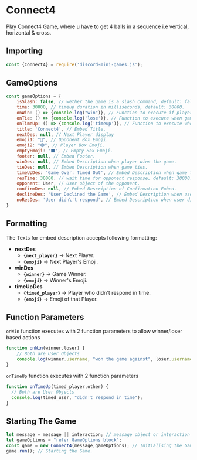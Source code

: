 # Connect4
Play Connect4 Game, where u have to get 4 balls in a sequence i.e vertical, horizontal & cross.

## Importing
```js
const {Connect4} = require('discord-mini-games.js');
```

## GameOptions
```js
const gameOptions = {
    isSlash: false, // wether the game is a slash command, default: false.
    time: 30000, // timeup duration in milliseconds, default: 30000.
    onWin: () => {console.log("win")}, // Function to execute if player wins the game.
    onTie: () => {console.log('lose')}, // Function to execute when game ties.
    onTimeUp: () => {console.log('timeup')}, // Function to execute when game times out.
    title: 'Connect4', // Embed Title.
    nextDes: null, // Next Player display
    emoji1: "🔴", // Opponent Box Emoji.
    emoji2: "🟢", // Player Box Emoji.
    emptyEmoji: "⬛", // Empty Box Emoji.
    footer: null, // Embed Footer.
    winDes: null, // Embed Description when player wins the game.
    tieDes: null, // Embed Description when game ties.
    timeUpDes: 'Game Over: Timed Out', // Embed Description when game times out.
    resTime: 30000, // wait time for opponent response, default: 30000.
    opponent: User, // User object of the opponent.
    confirmDes: null, // Embed Description of Confirmation Embed.
    declineDes: 'User Declined the Game', // Embed Description when user declines the game challenge.
    noResDes: 'User didn\'t respond', // Embed Description when user didn't respond.
}
```
## Formatting
The Texts for embed description accepts following formatting:
- **nextDes**
  - **`{next_player}`** -> Next Player.
  - **`{emoji}`** -> Next Player's Emoji.
- **winDes**
  - **`{winner}`** -> Game Winner.
  - **`{emoji}`** -> Winner's Emoji. 
- **timeUpDes**
  - **`{timed_player}`** -> Player who didn't respond in time.
  - **`{emoji}`** -> Emoji of that Player.

## Function Parameters
`onWin` function executes with 2 function parameters to allow winner/loser based actions
```js
function onWin(winner,loser) {
    // Both are User Objects
    console.log(winner.username, "won the game against", loser.username);
}
```
`onTimeUp` function executes with 2 function parameters
```js
function onTimeUp(timed_player,other) {
  // Both are User Objects
  console.log(timed_user, "didn't respond in time");
}
```

## Starting The Game
```js
let message = message || interaction; // message object or interaction object.
let gameOptions = "refer GameOptions block";
const game = new Connect4(message,gameOptions); // Initialising the Game.
game.run(); // Starting the Game.
```